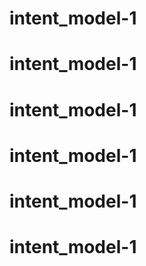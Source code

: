 # intent_model-1
# intent_model-1
# intent_model-1
# intent_model-1
# intent_model-1
# intent_model-1
